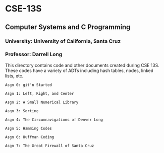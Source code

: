 # CSE-13S
## Computer Systems and C Programming

### University: University of California, Santa Cruz

### Professor: Darrell Long

This directory contains code and other documents created during CSE 13S. These codes have a variety of ADTs including hash tables, nodes, linked lists, etc.

    Asgn 0: git'n Started
  
    Asgn 1: Left, Right, and Center
  
    Asgn 2: A Small Numerical Library
  
    Asgn 3: Sorting
  
    Asgn 4: The Circumnavigations of Denver Long
  
    Asgn 5: Hamming Codes
  
    Asgn 6: Huffman Coding
  
    Asgn 7: The Great Firewall of Santa Cruz
